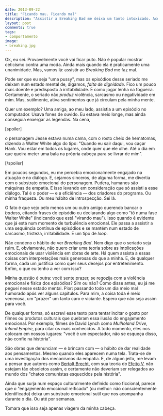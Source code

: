 ```yaml
---
date: 2013-09-22
title: "Ficando mau. Ficando mal"
description: "Assistir a Breaking Bad me deixa um tanto intoxicado. Acontece com você?"
layout: post
comments: true
tags:
- comportamento
image:
- breaking.jpg
---
```



Ok, eu sei. Provavelmente você vai ficar puto. Não é popular mostrar ceticismo contra uma moda. Ainda mais quando ela é praticamente uma unanimidade. Mas, vamos lá: assistir ao *Breaking Bad* me faz mal.

Pode ser que eu seja "uma pussy", mas os episódios desse seriado me deixam num estado mental de, digamos, *falta de dignidade*. Fico um pouco mais doente e predisposto à irritabilidade. É como jogar lenha na fogueira. Certamente, o seriado não *produz* violência, sarcasmo ou negatividade em mim. Mas, sutilmente, ativa sentimentos que já circulam pela minha mente.

Quer um exemplo? Uma amiga, ao meu lado, assistia a um episódio no computador. Usava fones de ouvido. Eu estava meio longe, mas ainda conseguia enxergar as legendas. Na cena, 

[spoiler] 

o personagem Jesse estava numa cama, com o rosto cheio de hematomas, dizendo a Walter White algo do tipo: "Quando eu sair daqui, vou caçar Hank. Vou estar em todos os lugares, onde quer que ele olhe. Até o dia em que queira meter uma bala na própria cabeça para se livrar de mim".

[/spoiler]

Em poucos segundos, eu me percebia emocionalmente engajado na atuação e no diálogo. E, sejamos sinceros, de alguma forma, me divertia com o substrato emocional do personagem. Pudera, humanos são máquinas de empatia. E isso levando em consideração que só assisti a esse diálogo. Tal é o poder — e a eficiência — dos criadores do programa. Ou minha fraqueza. Ou meu hábito de introspecção. Sei lá.

O fato é que vejo pelo menos um ou outro amigo querendo bancar o *badass*, citando frases do episódio ou declarando algo como "tô numa fase Walter White" (indicando que está "virando mau"). Isso quando é evidente que já está num momento de turbulência emocional. Ele passa a assistir a uma sequência contínua de episódios e se mantém num estado de sarcasmo, tristeza, irritabilidade. É um tipo de *loop*.

Não condeno o hábito de ver *Breaking Bad*. Nem digo que o seriado seja ruim. E, obviamente, não quero criar uma teoria sobre as implicações emocionais de usar violência em obras de arte. Há quem assista a essas coisas com interpretações mais generosas do que a minha. E, de qualquer forma, cada um justifica como quer seus desejos por entretenimento. Enfim, o que eu tenho a ver com isso?

Minha questão é outra: você sente prazer, se regozija com a violência emocional e física dos episódios? Sim ou não? Como disse antes, eu já me peguei nesse estado mental. Pior: passando todo um dia meio mal humorado após ver alguns capítulos. Para mim, a coisa toda é meio venenosa, um "prazer" um tanto caro e viciante. Espero que não seja assim para você.

De qualquer forma, só escrevi esse texto para tentar incitar o gosto por filmes ou produtos culturais que quebram essa ilusão do engajamento emocional. Por exemplo, filmes de David Lynch como *Mulholand Drive*, *Inland Empire*, para citar os mais conhecidos. A todo momento, eles nos colocam em nossos lugares: "você é um espectador, não se esqueça disso, não confie na história".

São obras que denunciam — e brincam com — o hábito de dar realidade aos pensamentos. Mesmo quando eles aparecem numa tela. Trata-se de uma investigação dos mecanismos da empatia. E, de algum jeito, me levam a pensar que autores como [Bertolt Brecht](https://en.wikipedia.org/wiki/Bertolt_Brecht), com sua teoria do [Efeito V](https://en.wikipedia.org/wiki/Distancing_effect), não estejam tão obsoletos assim, e certamente não deveriam ser relegados ao mundo dos "chatos comunistas esquecidos pela história".

Ainda que surja num espaço culturalmente definido como ficcional, parece que o "engajemento emocional reificado" (ou melhor: não conscientemente identificado) deixa um substrato emocional sutil que nos acompanha durante o dia. Ou até por semanas.

Tomara que isso seja apenas viagem da minha cabeça.